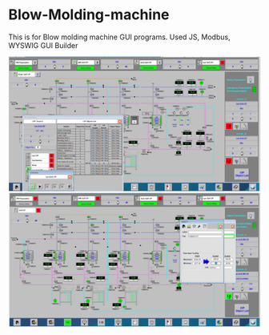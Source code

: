 # Blow-Molding-machine
This is for Blow molding machine GUI programs. Used JS, Modbus, WYSWIG GUI Builder

![Screenshot of a project of Dairy Plant.](https://github.com/nadim4114/HNFPL/blob/main/Screenshot%202024-03-26%20100613.png)
![Screenshot of a project of Dairy Plant.](https://github.com/nadim4114/HNFPL/blob/main/Screenshot%202024-03-26%20124333.png)


